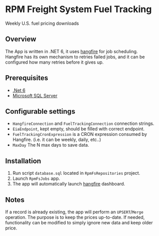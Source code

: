 # RPM Freight System Fuel Tracking
Weekly U.S. fuel pricing downloads

## Overview
The App is written in .NET 6, it uses [hangfire](https://www.hangfire.io/) for job scheduling. <br>
Hangfire has its own mechanism to retries failed jobs, and it can be configured how many retries before it gives up. <br>

## Prerequisites
-  [.Net 6](https://dotnet.microsoft.com/en-us/download/dotnet/6.0)
- [Microsoft SQL Server](https://www.microsoft.com/en-us/sql-server/sql-server-downloads)

## Configurable settings
- `HangfireConnection` and `FuelTrackingConnection` connection strings.
- `EiaEndpoint`, kept empty, should be filled with correct endpoint.
- `FuelTrackingCronExpression` is a CRON expression consumed by Hangfire. (i.e. it can be weekly, daily, etc..)
- `MaxDay` The N max days to save data.

## Installation
1. Run script `database.sql` located in `RpmFsRepositories` project. 
2. Launch `RpmFsJobs` app.
3. The app will automatically launch [hangfire](https://www.hangfire.io/) dashboard.

## Notes
If a record is already existing, the app will perform an `UPSERT`/`Merge` operation. The purpose is to keep the prices up-to-date. If needed, functionality can be modified to simply ignore new data and keep older price.